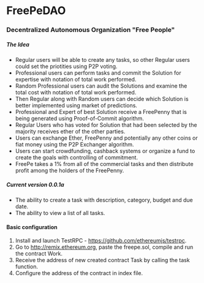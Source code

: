 # FreePeDAO
### Decentralized Autonomous Organization "Free People"


##### The Idea
- Regular users will be able to create any tasks, so other Regular users could set the priotities using P2P voting. 
- Professional users can perform tasks and commit the Solution for expertise with notation of total work performed. 
- Random Professional users can audit the Solutions and examine the total cost with notation of total work performed. 
- Then Regular along with Random users can decide which Solution is better implemented using market of predictions. 
- Professional and Expert of best Solution receive a FreePenny that is being generated using Proof-of-Commit algorithm.
- Regular Users who has voted for Solution that had been selected by the majority receives ether of the other parties.
- Users can exchange Ether, FreePenny and potentially any other coins or fiat money using the P2P Exchanger algorithm.
- Users can start crowdfunding, cashback systems or organize a fund to create the goals with controlling of commitment.
- FreePe takes a 1% from all of the commercial tasks and then distribute profit among the holders of the FreePenny.

##### Current version 0.0.1a
- The ability to create a task with description, category, budget and due date.
- The ability to view a list of all tasks.

#### Basic configuration
1. Install and launch TestRPC - https://github.com/ethereumjs/testrpc.
2. Go to http://remix.ethereum.org, paste the freepe.sol, compile and run the contract Work.
3. Receive the address of new created contract Task by calling the task function.
4. Configure the address of the contract in index file.
